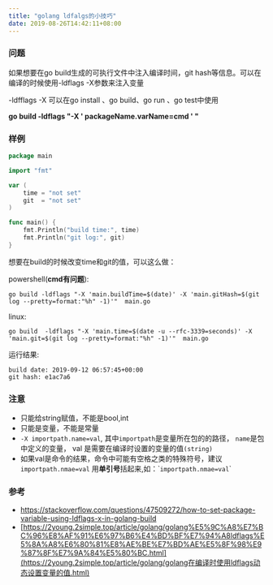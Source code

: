 ```yaml
---
title: "golang ldfalgs的小技巧"
date: 2019-08-26T14:42:11+08:00
---
```

### 问题

如果想要在go build生成的可执行文件中注入编译时间，git hash等信息。可以在编译的时候使用-ldflags -X参数来注入变量

-ldfflags -X 可以在go install 、go build、go run  、go test中使用

**go build -ldflags "-X  ' packageName.varName=cmd ' "**

<!--more-->

### 样例

```go
package main

import "fmt"

var (
	time = "not set"
	git  = "not set"
)

func main() {
	fmt.Println("build time:", time)
	fmt.Println("git log:", git)
}
```

想要在build的时候改变time和git的值，可以这么做：

powershell(**cmd有问题**):

```shell
go build -ldflags "-X 'main.buildTime=$(date)' -X 'main.gitHash=$(git log --pretty=format:"%h" -1)'"  main.go
```

linux:

```shell
go build  -ldflags "-X 'main.time=$(date -u --rfc-3339=seconds)' -X 'main.git=$(git log --pretty=format:"%h" -1)'"  main.go
```

运行结果:

```
build date: 2019-09-12 06:57:45+00:00
git hash: e1ac7a6
```

### 注意

* 只能给string赋值，不能是bool,int
* 只能是变量，不能是常量
* `-X importpath.name=val`, 其中`importpath`是变量所在包的的路径， `name`是包中定义的变量， val 是需要在编译时设置的变量的值`(string)`
* 如果val是命令的结果，命令中可能有空格之类的特殊符号，建议 `importpath.nmae=val`  用**单引号**括起来,如：\``importpath.nmae=val`\`  

  

### 参考

* https://stackoverflow.com/questions/47509272/how-to-set-package-variable-using-ldflags-x-in-golang-build
* [https://2young.2simple.top/article/golang/golang%E5%9C%A8%E7%BC%96%E8%AF%91%E6%97%B6%E4%BD%BF%E7%94%A8ldflags%E5%8A%A8%E6%80%81%E8%AE%BE%E7%BD%AE%E5%8F%98%E9%87%8F%E7%9A%84%E5%80%BC.html](https://2young.2simple.top/article/golang/golang在编译时使用ldflags动态设置变量的值.html)

